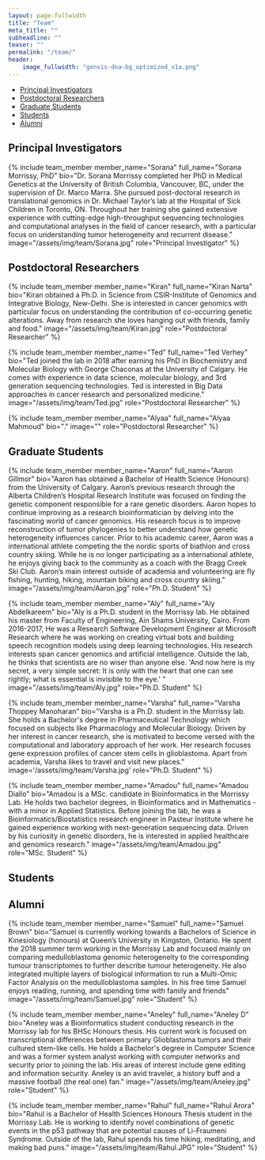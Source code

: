 ```yaml
---
layout: page-fullwidth
title: "Team"
meta_title: ""
subheadline: ""
teaser: ""
permalink: "/team/"
header:
    image_fullwidth: "genvis-dna-bg_optimized_v1a.png"
---
```


<div data-magellan-expedition="fixed">
  <ul class="sub-nav">
    <li data-magellan-arrival="Principal_Investigators"><a href="#Principal_Investigator">Principal Investigators</a></li>
    <li data-magellan-arrival="Postdoctoral_Researchers"><a href="#Postdoctoral_Researchers">Postdoctoral Researchers</a></li>
    <li data-magellan-arrival="Graduate_Students"><a href="#Graduate_Students">Graduate Students</a></li>
    <li data-magellan-arrival="Students"><a href="#Students">Students</a></li>
    <li data-magellan-arrival="Alumni"><a href="#Alumni">Alumni</a></li>

  </ul>
</div>

<h2 data-magellan-destination="Principal_Investigators">Principal Investigators</h2>
<a name="Principal_Investigators"></a>

{% include team_member member_name="Sorana" full_name="Sorana Morrissy, PhD" bio="Dr. Sorana Morrissy completed her PhD in Medical Genetics at the University of British Columbia, Vancouver, BC, under the supervision of Dr. Marco Marra.  She pursued post-doctoral research in translational genomics in Dr. Michael Taylor’s lab at the Hospital of Sick Children in Toronto, ON.  Throughout her training she gained extensive experience with cutting-edge high-throughput sequencing technologies and computational analyses in the field of cancer research, with a particular focus on understanding tumor heterogeneity and recurrent disease." image="/assets/img/team/Sorana.jpg" role="Principal Investigator" %}

<h2 data-magellan-destination="Postdoctoral_Researchers">Postdoctoral Researchers</h2>
<a name="Postdoctoral_Researchers"></a>

{% include team_member member_name="Kiran" full_name="Kiran Narta" bio="Kiran obtained a Ph.D. in Science from CSIR-Institute of Genomics and Integrative Biology, New-Delhi. She is interested in cancer genomics with particular focus on understanding the contribution of co-occurring genetic alterations. Away from research she loves hanging out with friends, family and food." image="/assets/img/team/Kiran.jpg" role="Postdoctoral Researcher" %}

{% include team_member member_name="Ted" full_name="Ted Verhey" bio="Ted joined the lab in 2018 after earning his PhD in Biochemistry and Molecular Biology with George Chaconas at the University of Calgary. He comes with experience in data science, molecular biology, and 3rd generation sequencing technologies. Ted is interested in Big Data approaches in cancer research and personalized medicine." image="/assets/img/team/Ted.jpg" role="Postdoctoral Researcher" %}

{% include team_member member_name="Alyaa" full_name="Alyaa Mahmoud" bio="." image="" role="Postdoctoral Researcher" %}

<h2 data-magellan-destination="Graduate_Students">Graduate Students</h2>
<a name="Graduate_Students"></a>

{% include team_member member_name="Aaron" full_name="Aaron Gillmor" bio="Aaron has obtained a Bachelor of Health Science (Honours) from the University of Calgary. Aaron’s previous research through the Alberta Children’s Hospital Research Institute was focused on finding the genetic component responsible for a rare genetic disorders. Aaron hopes to continue improving as a research bioinformatician by delving into the fascinating world of cancer genomics. His research focus is to improve reconstruction of tumor phylogenies to better understand how genetic heterogeneity influences cancer. Prior to his academic career, Aaron was a international athlete competing the the nordic sports of biathlon and cross country skiing. While he is no longer participating as a international athlete, he enjoys giving back to the community as a coach with the Bragg Creek Ski Club. Aaron’s main interest outside of academia and volunteering are fly fishing, hunting, hiking, mountain biking and cross country skiing." image="/assets/img/team/Aaron.jpg" role="Ph.D. Student" %}

{% include team_member member_name="Aly" full_name="Aly Abdelkareem" bio="Aly is a Ph.D. student in the Morrissy lab. He obtained his master from Faculty of Engineering, Ain Shams University, Cairo. From 2016-2017, He was a Research Software Development Engineer at Microsoft Research where he was working on creating virtual bots and building speech recognition models using deep learning technologies. His research interests span cancer genomics and artificial intelligence. Outside the lab, he thinks that scientists are no wiser than anyone else. 'And now here is my secret, a very simple secret: It is only with the heart that one can see rightly; what is essential is invisible to the eye.' " image="/assets/img/team/Aly.jpg" role="Ph.D. Student" %}

{% include team_member member_name="Varsha" full_name="Varsha Thoppey Manoharan" bio="Varsha is a Ph.D. student in the Morrissy lab. She holds a Bachelor's degree in Pharmaceutical Technology which focused on subjects like Pharmacology and Molecular Biology. Driven by her interest in cancer research, she is motivated to become versed with the computational and laboratory approach of her work. Her research focuses gene expression profiles of cancer stem cells in glioblastoma. Apart from academia, Varsha likes to travel and visit new places." image='/assets/img/team/Varsha.jpg'  role="Ph.D. Student" %}

{% include team_member member_name="Amadou" full_name="Amadou Diallo" bio="Amadou is a MSc. candidate in Bioinformatics in the Morrissy Lab. He holds two bachelor degrees, in Bioinformatics and in Mathematics - with a minor in Applied Statistics. Before joining the lab, he was a Bioinformatics/Biostatistics research engineer in Pasteur Institute where he gained experience working with next-generation sequencing data. Driven by his curiosity in genetic disorders, he is interested in applied healthcare and genomics research." image="/assets/img/team/Amadou.jpg" role="MSc. Student" %}

<h2 data-magellan-destination="Students">Students</h2>
<a name="Students"></a>


<h2 data-magellan-destination="Alumni">Alumni</h2>
<a name="Alumni"></a>

{% include team_member member_name="Samuel" full_name="Samuel Brown" bio="Samuel is currently working towards a Bachelors of Science in Kinesiology (honours) at Queen’s University in Kingston, Ontario. He spent the 2018 summer term working in the Morrissy Lab and focused mainly on comparing medulloblastoma genomic heterogeneity to the corresponding tumour transcriptomes to further describe tumour heterogeneity.  He also integrated multiple layers of biological information to run a Multi-Omic Factor Analysis on the medulloblastoma samples. In his free time Samuel enjoys reading, running, and spending time with family and friends" image="/assets/img/team/Samuel.jpg" role="Student" %}

{% include team_member member_name="Aneley" full_name="Aneley D" bio="Aneley was a Bioinformatics student conducting research in the Morrissy lab for his BHSc Honours thesis. His current work is focused on transcriptional differences between primary Glioblastoma tumors and their cultured stem-like cells. He holds a Bachelor's degree in Computer Science and was a former system analyst working with computer networks and security prior to joining the lab. His areas of interest include gene editing and information security. Aneley is an avid traveler, a history buff and a massive football (the real one) fan." image="/assets/img/team/Aneley.jpg" role="Student" %}

{% include team_member member_name="Rahul" full_name="Rahul Arora" bio="Rahul is a Bachelor of Health Sciences Honours Thesis student in the Morrissy Lab. He is working to identify novel combinations of genetic events in the p53 pathway that are potential causes of Li-Fraumeni Syndrome. Outside of the lab, Rahul spends his time hiking, meditating, and making bad puns." image="/assets/img/team/Rahul.JPG" role="Student" %}
